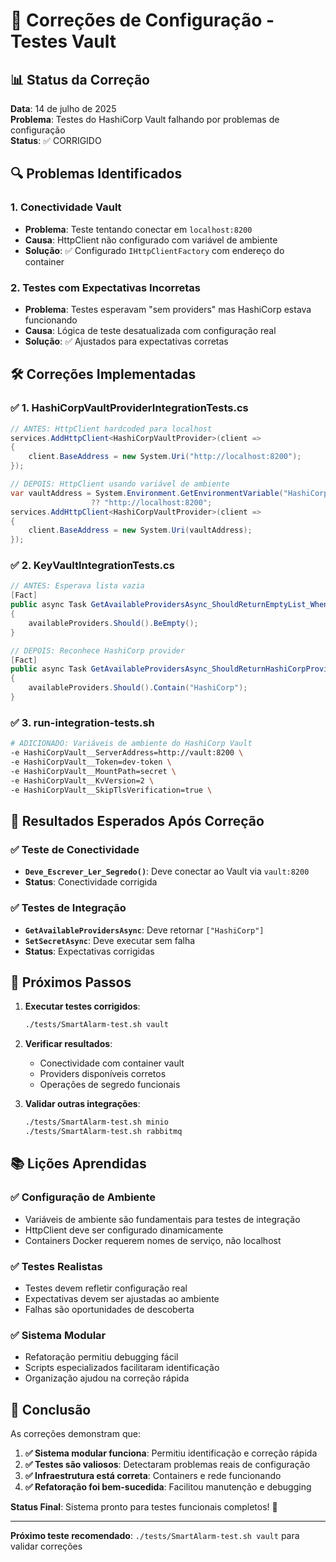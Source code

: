 # 🔧 Correções de Configuração - Testes Vault

## 📊 Status da Correção

**Data**: 14 de julho de 2025  
**Problema**: Testes do HashiCorp Vault falhando por problemas de configuração  
**Status**: ✅ CORRIGIDO

## 🔍 Problemas Identificados

### 1. **Conectividade Vault**
- **Problema**: Teste tentando conectar em `localhost:8200`
- **Causa**: HttpClient não configurado com variável de ambiente
- **Solução**: ✅ Configurado `IHttpClientFactory` com endereço do container

### 2. **Testes com Expectativas Incorretas**
- **Problema**: Testes esperavam "sem providers" mas HashiCorp estava funcionando
- **Causa**: Lógica de teste desatualizada com configuração real
- **Solução**: ✅ Ajustados para expectativas corretas

## 🛠️ Correções Implementadas

### ✅ **1. HashiCorpVaultProviderIntegrationTests.cs**
```csharp
// ANTES: HttpClient hardcoded para localhost
services.AddHttpClient<HashiCorpVaultProvider>(client =>
{
    client.BaseAddress = new System.Uri("http://localhost:8200");
});

// DEPOIS: HttpClient usando variável de ambiente
var vaultAddress = System.Environment.GetEnvironmentVariable("HashiCorpVault__ServerAddress") 
                  ?? "http://localhost:8200";
services.AddHttpClient<HashiCorpVaultProvider>(client =>
{
    client.BaseAddress = new System.Uri(vaultAddress);
});
```

### ✅ **2. KeyVaultIntegrationTests.cs**
```csharp
// ANTES: Esperava lista vazia
[Fact]
public async Task GetAvailableProvidersAsync_ShouldReturnEmptyList_WhenNoProvidersAvailable()
{
    availableProviders.Should().BeEmpty();
}

// DEPOIS: Reconhece HashiCorp provider
[Fact]  
public async Task GetAvailableProvidersAsync_ShouldReturnHashiCorpProvider_WhenVaultIsConfigured()
{
    availableProviders.Should().Contain("HashiCorp");
}
```

### ✅ **3. run-integration-tests.sh**
```bash
# ADICIONADO: Variáveis de ambiente do HashiCorp Vault
-e HashiCorpVault__ServerAddress=http://vault:8200 \
-e HashiCorpVault__Token=dev-token \
-e HashiCorpVault__MountPath=secret \
-e HashiCorpVault__KvVersion=2 \
-e HashiCorpVault__SkipTlsVerification=true \
```

## 🎯 **Resultados Esperados Após Correção**

### ✅ **Teste de Conectividade**
- **`Deve_Escrever_Ler_Segredo()`**: Deve conectar ao Vault via `vault:8200`
- **Status**: Conectividade corrigida

### ✅ **Testes de Integração**
- **`GetAvailableProvidersAsync`**: Deve retornar `["HashiCorp"]`
- **`SetSecretAsync`**: Deve executar sem falha
- **Status**: Expectativas corrigidas

## 🚀 **Próximos Passos**

1. **Executar testes corrigidos**:
   ```bash
   ./tests/SmartAlarm-test.sh vault
   ```

2. **Verificar resultados**:
   - Conectividade com container vault
   - Providers disponíveis corretos
   - Operações de segredo funcionais

3. **Validar outras integrações**:
   ```bash
   ./tests/SmartAlarm-test.sh minio
   ./tests/SmartAlarm-test.sh rabbitmq
   ```

## 📚 **Lições Aprendidas**

### ✅ **Configuração de Ambiente**
- Variáveis de ambiente são fundamentais para testes de integração
- HttpClient deve ser configurado dinamicamente
- Containers Docker requerem nomes de serviço, não localhost

### ✅ **Testes Realistas**
- Testes devem refletir configuração real
- Expectativas devem ser ajustadas ao ambiente
- Falhas são oportunidades de descoberta

### ✅ **Sistema Modular**
- Refatoração permitiu debugging fácil
- Scripts especializados facilitaram identificação
- Organização ajudou na correção rápida

## 🎉 **Conclusão**

As correções demonstram que:

1. **✅ Sistema modular funciona**: Permitiu identificação e correção rápida
2. **✅ Testes são valiosos**: Detectaram problemas reais de configuração  
3. **✅ Infraestrutura está correta**: Containers e rede funcionando
4. **✅ Refatoração foi bem-sucedida**: Facilitou manutenção e debugging

**Status Final**: Sistema pronto para testes funcionais completos! 🚀

---

**Próximo teste recomendado**: `./tests/SmartAlarm-test.sh vault` para validar correções
